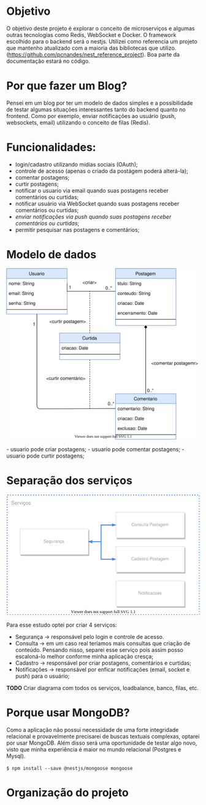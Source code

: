 # Objetivo

O objetivo deste projeto é explorar o conceito de microserviços e algumas outras tecnologias como Redis, WebSocket e Docker. O framework escolhido para o backend será o nestjs. Utilizei como referencia um projeto que mantenho atualizado com a maioria das bibliotecas que utilizo. (https://github.com/pcnandes/nest_reference_project). Boa parte da documentação estará no código.

# Por que fazer um Blog?

Pensei em um blog por ter um modelo de dados simples e a possibilidade de testar algumas situações interessantes tanto do backend quanto no frontend. Como por exemplo, enviar notificações ao usuário (push, websockets, email) utilizando o conceito de filas (Redis).

# Funcionalidades:

- login/cadastro utilizando midias sociais (OAuth);
- controle de acesso (apenas o criado da postágem poderá alterá-la);
- comentar postagens;
- curtir postagens;
- notificar o usuario via email quando suas postagens receber comentários ou curtidas;
- notificar usuário via WebSocket quando suas postagens receber comentários ou curtidas;
- _enviar notificações via push quando suas postagens receber comentários ou curtidas_;
- permitir pesquisar nas postagens e comentários;

# Modelo de dados

<p align="center">
  <img  src="/docs/modelo.svg" alt="Modelo de Dados">
</p>
- usuario pode criar postagens;
- usuario pode comentar postagens;
- usuario pode curtir postagens;

# Separação dos serviços

<p align="center">
  <img  src="/docs/microservices.svg" alt="Serviços">
</p>

Para esse estudo optei por criar 4 serviços:

- Segurança -> responsável pelo login e controle de acesso.
- Consulta -> em um caso real teríamos mais consultas que criação de conteúdo. Pensando nisso, separei esse serviço pois assim posso escaloná-lo melhor conforme minha aplicação cresça;
- Cadastro -> responsável por criar postagens, comentários e curtidas;
- Notificações -> responsável por enficar notificações (email, socket e push) para o usuário;

**TODO** Criar diagrama com todos os serviços, loadbalance, banco, filas, etc.

# Porque usar MongoDB?

Como a aplicação não possui necessidade de uma forte integridade relacional e provavelmente precisarei de buscas textuais complexas, optarei por usar MongoDB. Além disso será uma oportunidade de testar algo novo, visto que minha experiência é maior no mundo relacional (Postgres e Mysql).

`$ npm install --save @nestjs/mongoose mongoose`

# Organização do projeto

